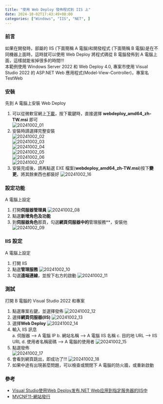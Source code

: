 ```yaml
---
title: "使用 Web Deploy 發佈程式到 IIS 上"
date: 2024-10-02T17:43:49+08:00
categories: ["Windows", "IIS", "NET", ]
---
```

### 前言
如果在開發時，部屬的 IIS (下面簡稱 A 電腦)和開發程式 (下面簡稱 B 電腦)是在不同機器上面時，這時就可以使用 Web Deploy 將程式碼從 B 電腦發佈到 A 電腦上面，這樣就能省掉很多的時間!!!  
本範例使用 Windows Server 2022 和 Web Deploy 4.0, 專案市使用 Visual Studio 2022 的 ASP.NET Web 應用程式(Model-View-Controller)，專案名 TestWeb
### 安裝
先到 A 電腦上安裝 Web Deploy 
1. 可以從微軟官網上[下載](https://www.microsoft.com/en-us/download/details.aspx?id=106070&msockid=249a4e66a90668b80d395ad2a8ae69c7)，按下載鍵時，直接選擇 **webdeploy_amd64_zh-TW.msi** 即可  
![20241002_01](/images/20241002/1.jpg "20241002_01")  
2. 安裝時請選擇完整安裝  
![20241002_02](/images/20241002/2.jpg "20241002_02")  
![20241002_03](/images/20241002/3.jpg "20241002_03")  
![20241002_04](/images/20241002/4.jpg "20241002_04")  
![20241002_05](/images/20241002/5.jpg "20241002_05")  
![20241002_06](/images/20241002/6.jpg "20241002_06")  
![20241002_07](/images/20241002/7.jpg "20241002_07")  
3. 安裝完成後，請再點選 EXE 檔案(**webdeploy_amd64_zh-TW.msi**)按下**變更**，將其餘東西也都裝好
![20241002_16](/images/20241002/16.jpg "20241002_16")  
### 設定功能
A 電腦上設定
1. 打開**伺服器管理員**
![20241002_08](/images/20241002/8.jpg "20241002_08")  
2. 點選**新增角色及功能**
3. 到**伺服器角色**那頁，勾選**網頁伺服器中的**管理服務**，安裝他
![20241002_09](/images/20241002/9.jpg "20241002_09")  
### IIS 設定
A 電腦上設定
1. 打開 IIS
2. 點選**管理服務**
![20241002_10](/images/20241002/10.jpg "20241002_10")  
3. 勾選**遠端連線**，並按下右方的啟動
![20241002_11](/images/20241002/11.jpg "20241002_11")  
### 測試
打開 B 電腦的 Visual Studio 2022 和專案
1. 點選專案右鍵，並選擇發佈
![20241002_12](/images/20241002/12.jpg "20241002_12")  
2. 選擇**網頁伺服器(IIS)**
![20241002_13](/images/20241002/13.jpg "20241002_13")  
3. 選擇**Web Deploy**
![20241002_14](/images/20241002/14.jpg "20241002_14")  
4. 輸入 IIS 訊息  
    a. 伺服器 --> A 電腦 IP
    b. 網站名稱 --> A 電腦 IIS 名稱
    c. 目的地 URL --> IIS URL
    d. 使用者名稱密碼 --> A 電腦的使用者
![20241002_15](/images/20241002/15.jpg "20241002_15")  
5. 點選發佈  
![20241002_17](/images/20241002/17.jpg "20241002_17")  
6. 會看到網頁跳出，即成功了!!!
![20241002_18](/images/20241002/18.jpg "20241002_18")  
7. 如果中途有出現甚麼問題，可以檢查或關閉下 A 電腦的防火牆，或重新啟動

### 參考
- [Visual Studio使用Web Deploy发布.NET Web应用到指定服务器的IIS中](https://www.cnblogs.com/Can-daydayup/p/17900076.html)  
- [MVCNF11-網站發行](https://hackmd.io/@johnsonnote/webdesign/https%3A%2F%2Fhackmd.io%2F%40johnsonnote%2Ffw_deploy)  